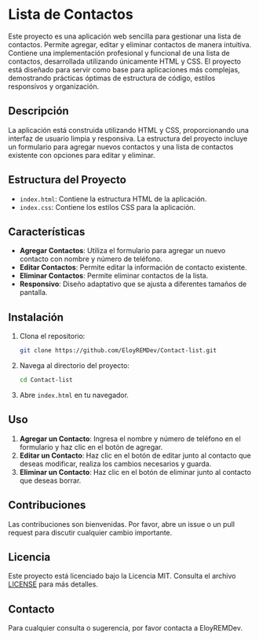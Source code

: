 # Lista de Contactos

Este proyecto es una aplicación web sencilla para gestionar una lista de contactos. Permite agregar, editar y eliminar contactos de manera intuitiva. Contiene una implementación profesional y funcional de una lista de contactos, desarrollada utilizando únicamente HTML y CSS. El proyecto está diseñado para servir como base para aplicaciones más complejas, demostrando prácticas óptimas de estructura de código, estilos responsivos y organización.

## Descripción

La aplicación está construida utilizando HTML y CSS, proporcionando una interfaz de usuario limpia y responsiva. La estructura del proyecto incluye un formulario para agregar nuevos contactos y una lista de contactos existente con opciones para editar y eliminar.

## Estructura del Proyecto

- `index.html`: Contiene la estructura HTML de la aplicación.
- `index.css`: Contiene los estilos CSS para la aplicación.

## Características

- **Agregar Contactos**: Utiliza el formulario para agregar un nuevo contacto con nombre y número de teléfono.
- **Editar Contactos**: Permite editar la información de contacto existente.
- **Eliminar Contactos**: Permite eliminar contactos de la lista.
- **Responsivo**: Diseño adaptativo que se ajusta a diferentes tamaños de pantalla.

## Instalación

1. Clona el repositorio:
   ```sh
   git clone https://github.com/EloyREMDev/Contact-list.git
   ```

2. Navega al directorio del proyecto:
   ```sh
   cd Contact-list
   ```

3. Abre `index.html` en tu navegador.

## Uso

1. **Agregar un Contacto**: Ingresa el nombre y número de teléfono en el formulario y haz clic en el botón de agregar.
2. **Editar un Contacto**: Haz clic en el botón de editar junto al contacto que deseas modificar, realiza los cambios necesarios y guarda.
3. **Eliminar un Contacto**: Haz clic en el botón de eliminar junto al contacto que deseas borrar.

## Contribuciones

Las contribuciones son bienvenidas. Por favor, abre un issue o un pull request para discutir cualquier cambio importante.

## Licencia

Este proyecto está licenciado bajo la Licencia MIT. Consulta el archivo [LICENSE](LICENSE) para más detalles.

## Contacto

Para cualquier consulta o sugerencia, por favor contacta a EloyREMDev.
